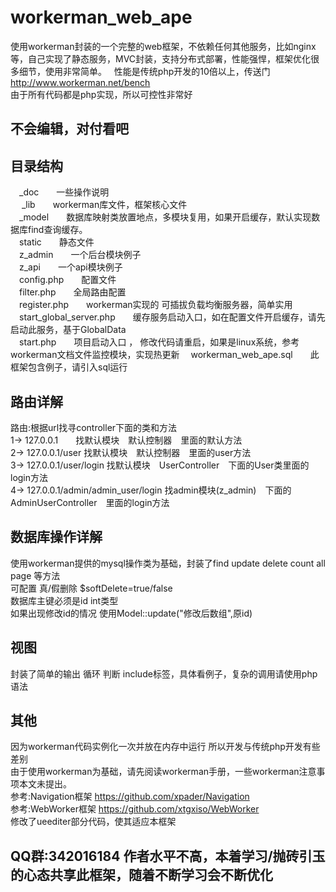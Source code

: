 # workerman_web_ape
使用workerman封装的一个完整的web框架，不依赖任何其他服务，比如nginx等，自己实现了静态服务，MVC封装，支持分布式部署，性能强悍，框架优化很多细节，使用非常简单。  
性能是传统php开发的10倍以上，传送门  http://www.workerman.net/bench  
由于所有代码都是php实现，所以可控性非常好

## 不会编辑，对付看吧
## 目录结构

　_doc　　一些操作说明  
　 _lib　　workerman库文件，框架核心文件  
　_model　　数据库映射类放置地点，多模块复用，如果开启缓存，默认实现数据库find查询缓存。  
　static　　静态文件  
　z_admin　　一个后台模块例子  
　z_api　　一个api模块例子  
　config.php　　配置文件  
　filter.php　　全局路由配置  
　register.php　　workerman实现的 可插拔负载均衡服务器，简单实用  
　start_global_server.php　　缓存服务启动入口，如在配置文件开启缓存，请先启动此服务，基于GlobalData  
　start.php　　项目启动入口  ， 修改代码请重启，如果是linux系统，参考workerman文档文件监控模块，实现热更新
　workerman_web_ape.sql　　此框架包含例子，请引入sql运行  
 
 
 
## 路由详解
路由:根据url找寻controller下面的类和方法  
	1-> 127.0.0.1　　找默认模块　默认控制器　里面的默认方法  
	2-> 127.0.0.1/user  找默认模块　默认控制器　里面的user方法  
	3-> 127.0.0.1/user/login  找默认模块　UserController　下面的User类里面的login方法  
	4-> 127.0.0.1/admin/admin_user/login  找admin模块(z_admin)　下面的AdminUserController　里面的login方法  

## 数据库操作详解
使用workerman提供的mysql操作类为基础，封装了find update delete count all page 等方法  
可配置 真/假删除 $softDelete=true/false  
数据库主键必须是id int类型  
如果出现修改id的情况 使用Model::update("修改后数组",原id)

## 视图
封装了简单的输出 循环 判断 include标签，具体看例子，复杂的调用请使用php语法

## 其他
因为workerman代码实例化一次并放在内存中运行  所以开发与传统php开发有些差别  
由于使用workerman为基础，请先阅读workerman手册，一些workerman注意事项本文未提出。  
参考:Navigation框架 https://github.com/xpader/Navigation  
参考:WebWorker框架 https://github.com/xtgxiso/WebWorker  
修改了ueediter部分代码，使其适应本框架

## QQ群:342016184   作者水平不高，本着学习/抛砖引玉的心态共享此框架，随着不断学习会不断优化



